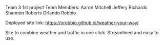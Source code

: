 Team 3 1st project
Team Members:
Aaron Mitchell
Jeffery Richards
Shannon Roberts
Orlando Robbio

Deployed site link: https://orobbio.github.io/weather-your-way/

Site to combine weather and traffic in one click. Streamlined and easy to use. 
